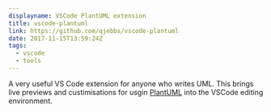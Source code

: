 ```yaml
---
displayname: VSCode PlantUML extension
title: vscode-plantuml
link: https://github.com/qjebbs/vscode-plantuml
date: 2017-11-15T13:59:24Z
tags:
  - vscode
  - tools
---
```


A very useful VS Code extension for anyone who writes UML. This brings live previews and custimisations for usgin [PlantUML](http://plantuml.com/) into the VSCode editing environment.
